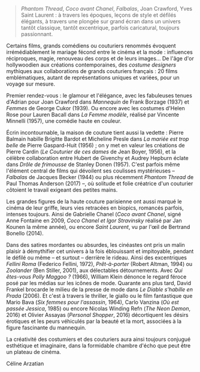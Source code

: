 > _Phantom Thread_, _Coco avant Chanel_, _Falbalas_, Joan Crawford, Yves Saint Laurent : à travers les époques, leçons de style et défilés élégants, à travers une plongée sur grand écran dans un univers tantôt classique, tantôt excentrique, parfois caricatural, toujours passionnant.

Certains films, grands comédiens ou couturiers renommés évoquent irrémédiablement le mariage fécond entre le cinéma et la mode : influences réciproques, magie, renouveau des corps et de leurs images... De l'âge d'or hollywoodien aux créations contemporaines, des _costume designers_ mythiques aux collaborations de grands couturiers français : 20 films emblématiques, autant de représentations uniques et variées, pour un voyage sur mesure.

Premier rendez-vous : le glamour et l'élégance, avec les fabuleuses tenues d'Adrian pour Joan Crawford dans _Mannequin_ de Frank Borzage (1937) et _Femmes_ de George Cukor (1939). Ou encore avec les costumes d'Helen Rose pour Lauren Bacall dans _La Femme modèle_, réalisé par Vincente Minnelli (1957), une comédie haute en couleur.

Écrin incontournable, la maison de couture tient aussi la vedette : Pierre Balmain habille Brigitte Bardot et Micheline Presle dans _La mariée est trop belle_ de Pierre Gaspard-Huit (1956) ; on y met en valeur les créations de Pierre Cardin (_Le Couturier de ces dames_ de Jean Boyer, 1956), et la célèbre collaboration entre Hubert de Givenchy et Audrey Hepburn éclate dans _Drôle de frimousse_ de Stanley Donen (1957). C'est parfois même l'élément central de films qui dévoilent ses coulisses mystérieuses – _Falbalas_ de Jacques Becker (1944) ou plus récemment _Phantom Thread_ de Paul Thomas Anderson (2017) –, où solitude et folie créatrice d'un couturier côtoient le travail exigeant des petites mains.

Les grandes figures de la haute couture parisienne ont aussi marqué le cinéma de leur griffe, leurs vies retracées en biopics, romancés parfois, intenses toujours. Ainsi de Gabrielle Chanel (_Coco avant Chanel_, signé Anne Fontaine en 2009, _Coco Chanel et Igor Stravinsky_ réalisé par Jan Kounen la même année), ou encore _Saint Laurent_, vu par l'œil de Bertrand Bonello (2014).

Dans des satires mordantes ou absurdes, les cinéastes ont pris un malin plaisir à démythifier cet univers à la fois éblouissant et impitoyable, pendant le défilé ou même – et surtout – derrière le rideau. Ainsi des excentriques _Fellini Roma_ (Federico Fellini, 1972), _Prêt-à-porter_ (Robert Altman, 1994) ou _Zoolander_ (Ben Stiller, 2001), aux délectables détournements. Avec _Qui êtes-vous Polly Maggoo ?_ (1966), William Klein dénonce le regard féroce posé par les médias sur les icônes de mode. Quarante ans plus tard, David Frankel brocarde le milieu de la presse de mode dans _Le Diable s'habille en Prada_ (2006). Et c'est à travers le thriller, le giallo ou le film fantastique que Mario Bava (_Six femmes pour l'assassin_, 1964), Carlo Vanzina (_Où est passée Jessica_, 1985) ou encore Nicolas Winding Refn (_The Neon Demon_, 2016) et Olivier Assayas (_Personal Shopper_, 2016) décortiquent les désirs érotiques et les peurs véhiculés par la beauté et la mort, associées à la figure fascinante du mannequin.

La créativité des costumiers et des couturiers aura ainsi toujours conjugué esthétique et imaginaire, dans la formidable chambre d'écho que peut être un plateau de cinéma.

Céline Arzatian
